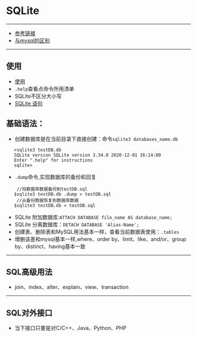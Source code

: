 # SQLite
---
-   [参考链接](https://www.runoob.com/sqlite/sqlite-intro.html)
-   [与mysql的区别](./sqlite_VS_mysql.md)
---
## 使用
-   [使用](../db/db.md)
-   `.help`查看点命令所用清单
-   SQLite不区分大小写
-   [SQLite 语句](https://www.runoob.com/sqlite/sqlite-syntax.html)
## 基础语法：
-   创建数据库是在当前目录下直接创建：命令`sqlite3 databases_name.db`
```sqlite
   >sqlite3 testDB.db
   SQLite version SQLite version 3.34.0 2020-12-01 16:14:00
   Enter ".help" for instructions
   sqlite>               
```
-   `.dump`命令,实现数据库的备份和回复
```sqlite
    //将数据库数据备份到testDB.sql
   $sqlite3 testDB.db .dump > testDB.sql 
    //从备份数据恢复到数据库数据
   $sqlite3 testDB.db < testDB.sql
```
-   SQLite 附加数据库:`ATTACH DATABASE file_name AS database_name;`
-   SQLite 分离数据库：`DETACH DATABASE 'Alias-Name';`
-   创建表、删除表和MySQL用法基本一样，查看当前数据表使用：`.tables`
-   增删该差和mysql基本一样,where、order by、limit、like、and/or、group by、distinct、having基本一致
--- 

## SQL高级用法
-   join、index、alter、explain、view、transaction
---

## SQL对外接口

-   当下接口只要是对C/C++、Java、Python、PHP